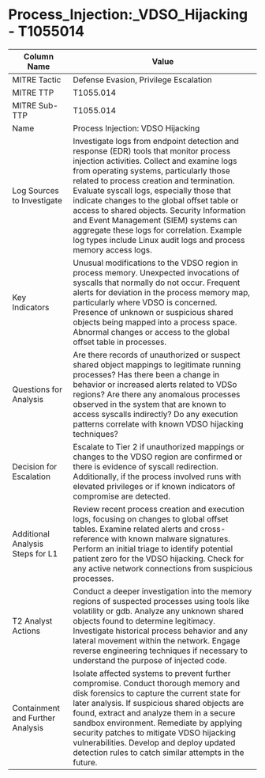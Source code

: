 # Process_Injection:_VDSO_Hijacking - T1055014

| Column Name | Value |
|-------------|-------|
| MITRE Tactic | Defense Evasion, Privilege Escalation |
| MITRE TTP | T1055.014 |
| MITRE Sub-TTP | T1055.014 |
| Name | Process Injection: VDSO Hijacking |
| Log Sources to Investigate | Investigate logs from endpoint detection and response (EDR) tools that monitor process injection activities. Collect and examine logs from operating systems, particularly those related to process creation and termination. Evaluate syscall logs, especially those that indicate changes to the global offset table or access to shared objects. Security Information and Event Management (SIEM) systems can aggregate these logs for correlation. Example log types include Linux audit logs and process memory access logs. |
| Key Indicators | Unusual modifications to the VDSO region in process memory. Unexpected invocations of syscalls that normally do not occur. Frequent alerts for deviation in the process memory map, particularly where VDSO is concerned. Presence of unknown or suspicious shared objects being mapped into a process space. Abnormal changes or access to the global offset table in processes. |
| Questions for Analysis | Are there records of unauthorized or suspect shared object mappings to legitimate running processes? Has there been a change in behavior or increased alerts related to VDSo regions? Are there any anomalous processes observed in the system that are known to access syscalls indirectly? Do any execution patterns correlate with known VDSO hijacking techniques? |
| Decision for Escalation | Escalate to Tier 2 if unauthorized mappings or changes to the VDSO region are confirmed or there is evidence of syscall redirection. Additionally, if the process involved runs with elevated privileges or if known indicators of compromise are detected. |
| Additional Analysis Steps for L1 | Review recent process creation and execution logs, focusing on changes to global offset tables. Examine related alerts and cross-reference with known malware signatures. Perform an initial triage to identify potential patient zero for the VDSO hijacking. Check for any active network connections from suspicious processes. |
| T2 Analyst Actions | Conduct a deeper investigation into the memory regions of suspected processes using tools like volatility or gdb. Analyze any unknown shared objects found to determine legitimacy. Investigate historical process behavior and any lateral movement within the network. Engage reverse engineering techniques if necessary to understand the purpose of injected code. |
| Containment and Further Analysis | Isolate affected systems to prevent further compromise. Conduct thorough memory and disk forensics to capture the current state for later analysis. If suspicious shared objects are found, extract and analyze them in a secure sandbox environment. Remediate by applying security patches to mitigate VDSO hijacking vulnerabilities. Develop and deploy updated detection rules to catch similar attempts in the future. |
